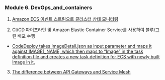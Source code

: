 
### Module 6. DevOps_and_containers

1. [Amazon ECS 이벤트 스트림으로 클러스터 상태 모니터링](https://aws.amazon.com/ko/blogs/compute/monitor-cluster-state-with-amazon-ecs-event-stream/)

2. CI/CD 파이프라인 및 Amazon Elastic Container Service를 사용하여 블루/그린 배포 수행
- [CodeDeploy takes ImageDetail.json as input parameter and maps it against IMAGE1_NAME, which then maps to “Image” in the task definition file and creates a new task definition for ECS with newly built Image in it.](https://docs.aws.amazon.com/codepipeline/latest/userguide/action-reference-ECSbluegreen.html)

3. [The difference between API Gateways and Service Mesh](https://www.cncf.io/blog/2020/03/06/the-difference-between-api-gateways-and-service-mesh/#)